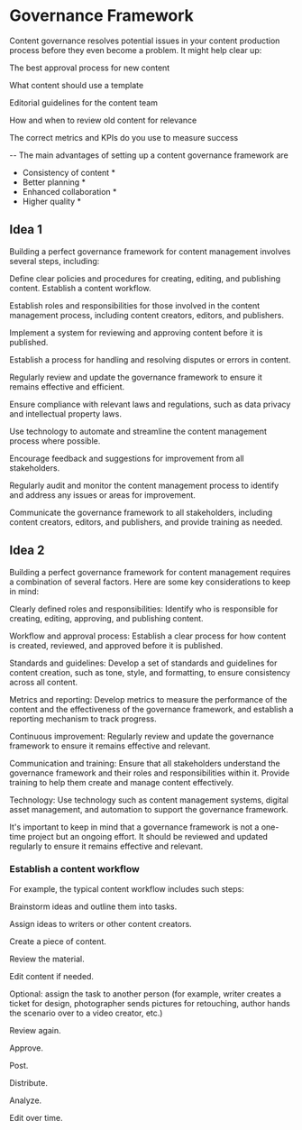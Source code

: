 # Governance Framework

Content governance resolves potential issues in your content production process before they even become a problem. It might help clear up:

The best approval process for new content

What content should use a template

Editorial guidelines for the content team 

How and when to review old content for relevance

The correct metrics and KPIs do you use to measure success


-- The main advantages of setting up a content governance framework are
* Consistency of content *
* Better planning *
* Enhanced collaboration *
* Higher quality *



## Idea 1
Building a perfect governance framework for content management involves several steps, including:

Define clear policies and procedures for creating, editing, and publishing content. Establish a content workflow.

Establish roles and responsibilities for those involved in the content management process, including content creators, editors, and publishers.

Implement a system for reviewing and approving content before it is published.

Establish a process for handling and resolving disputes or errors in content.

Regularly review and update the governance framework to ensure it remains effective and efficient.

Ensure compliance with relevant laws and regulations, such as data privacy and intellectual property laws.

Use technology to automate and streamline the content management process where possible.

Encourage feedback and suggestions for improvement from all stakeholders.

Regularly audit and monitor the content management process to identify and address any issues or areas for improvement.

Communicate the governance framework to all stakeholders, including content creators, editors, and publishers, and provide training as needed.



## Idea 2
Building a perfect governance framework for content management requires a combination of several factors. Here are some key considerations to keep in mind:

Clearly defined roles and responsibilities: Identify who is responsible for creating, editing, approving, and publishing content.

Workflow and approval process: Establish a clear process for how content is created, reviewed, and approved before it is published.

Standards and guidelines: Develop a set of standards and guidelines for content creation, such as tone, style, and formatting, to ensure consistency across all content.

Metrics and reporting: Develop metrics to measure the performance of the content and the effectiveness of the governance framework, and establish a reporting mechanism to track progress.

Continuous improvement: Regularly review and update the governance framework to ensure it remains effective and relevant.

Communication and training: Ensure that all stakeholders understand the governance framework and their roles and responsibilities within it. Provide training to help them create and manage content effectively.

Technology: Use technology such as content management systems, digital asset management, and automation to support the governance framework.

It's important to keep in mind that a governance framework is not a one-time project but an ongoing effort. It should be reviewed and updated regularly to ensure it remains effective and relevant.



### Establish a content workflow

For example, the typical content workflow includes such steps:

Brainstorm ideas and outline them into tasks.

Assign ideas to writers or other content creators. 

Create a piece of content. 

Review the material.

Edit content if needed.

Optional: assign the task to another person (for example, writer creates a ticket for design, photographer sends pictures for retouching, author hands the scenario over to a video creator, etc.)

Review again.

Approve.

Post.

Distribute.

Analyze.

Edit over time. 